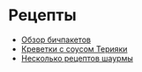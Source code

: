 # Рецепты
 - [Обзор бичпакетов](./ramens_review)
 - [Креветки с соусом Терияки](./teriyaki-shrimp)
 - [Несколько рецептов шаурмы](./shawarma)
